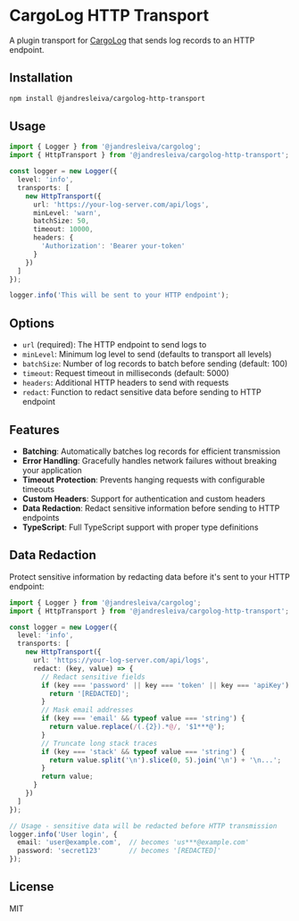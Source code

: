 # CargoLog HTTP Transport

A plugin transport for [CargoLog](https://github.com/jandresleiva/CargoLog) that sends log records to an HTTP endpoint.

## Installation

```bash
npm install @jandresleiva/cargolog-http-transport
```

## Usage

```typescript
import { Logger } from '@jandresleiva/cargolog';
import { HttpTransport } from '@jandresleiva/cargolog-http-transport';

const logger = new Logger({
  level: 'info',
  transports: [
    new HttpTransport({
      url: 'https://your-log-server.com/api/logs',
      minLevel: 'warn',
      batchSize: 50,
      timeout: 10000,
      headers: {
        'Authorization': 'Bearer your-token'
      }
    })
  ]
});

logger.info('This will be sent to your HTTP endpoint');
```

## Options

- `url` (required): The HTTP endpoint to send logs to
- `minLevel`: Minimum log level to send (defaults to transport all levels)
- `batchSize`: Number of log records to batch before sending (default: 100)
- `timeout`: Request timeout in milliseconds (default: 5000)
- `headers`: Additional HTTP headers to send with requests
- `redact`: Function to redact sensitive data before sending to HTTP endpoint

## Features

- **Batching**: Automatically batches log records for efficient transmission
- **Error Handling**: Gracefully handles network failures without breaking your application
- **Timeout Protection**: Prevents hanging requests with configurable timeouts
- **Custom Headers**: Support for authentication and custom headers
- **Data Redaction**: Redact sensitive information before sending to HTTP endpoints
- **TypeScript**: Full TypeScript support with proper type definitions

## Data Redaction

Protect sensitive information by redacting data before it's sent to your HTTP endpoint:

```typescript
import { Logger } from '@jandresleiva/cargolog';
import { HttpTransport } from '@jandresleiva/cargolog-http-transport';

const logger = new Logger({
  level: 'info',
  transports: [
    new HttpTransport({
      url: 'https://your-log-server.com/api/logs',
      redact: (key, value) => {
        // Redact sensitive fields
        if (key === 'password' || key === 'token' || key === 'apiKey') {
          return '[REDACTED]';
        }
        // Mask email addresses
        if (key === 'email' && typeof value === 'string') {
          return value.replace(/(.{2}).*@/, '$1***@');
        }
        // Truncate long stack traces
        if (key === 'stack' && typeof value === 'string') {
          return value.split('\n').slice(0, 5).join('\n') + '\n...';
        }
        return value;
      }
    })
  ]
});

// Usage - sensitive data will be redacted before HTTP transmission
logger.info('User login', { 
  email: 'user@example.com',  // becomes 'us***@example.com'
  password: 'secret123'       // becomes '[REDACTED]'
});
```

## License

MIT
